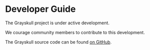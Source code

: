 # Developer Guide

The Grayskull project is under active development.

We courage community members to contribute to this development.

The Grayskull source code can be found [on GitHub](https://github.com/conda/vilmor/tree/main/grayskull).
